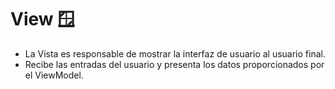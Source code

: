 # View 🪟

- La Vista es responsable de mostrar la interfaz de usuario al usuario final. 
- Recibe las entradas del usuario y presenta los datos proporcionados por el ViewModel.